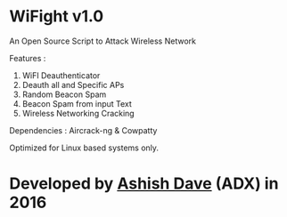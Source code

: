# WiFight v1.0
An Open Source Script to Attack Wireless Network

Features :
1. WiFI Deauthenticator
2. Deauth all and Specific APs
3. Random Beacon Spam
4. Beacon Spam from input Text
5. Wireless Networking Cracking

Dependencies : Aircrack-ng & Cowpatty 

Optimized for Linux based systems only.

# Developed by <a href="https://instagram.com/ashishdave">Ashish Dave</a> (ADX) in 2016
